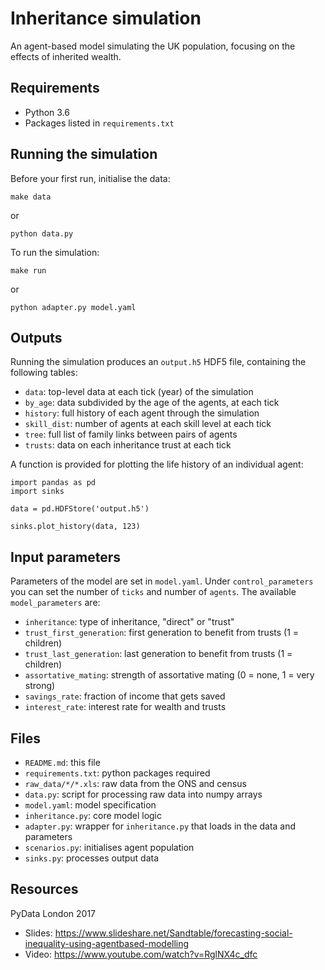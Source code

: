 # Inheritance simulation

An agent-based model simulating the UK population, focusing on the effects of inherited wealth.

## Requirements

* Python 3.6
* Packages listed in `requirements.txt`

## Running the simulation

Before your first run, initialise the data:

```
make data
```

or 

```
python data.py
```

To run the simulation:

```
make run
```

or 

```
python adapter.py model.yaml
```

## Outputs

Running the simulation produces an `output.h5` HDF5 file, containing the following tables:

* `data`: top-level data at each tick (year) of the simulation
* `by_age`: data subdivided by the age of the agents, at each tick
* `history`: full history of each agent through the simulation
* `skill_dist`: number of agents at each skill level at each tick
* `tree`: full list of family links between pairs of agents
* `trusts`: data on each inheritance trust at each tick

A function is provided for plotting the life history of an individual agent:

```
import pandas as pd
import sinks

data = pd.HDFStore('output.h5')

sinks.plot_history(data, 123)
```

## Input parameters

Parameters of the model are set in `model.yaml`. Under `control_parameters` you can set the number of `ticks` and number of `agents`. The available `model_parameters` are:

* `inheritance`: type of inheritance, "direct" or "trust"
* `trust_first_generation`: first generation to benefit from trusts (1 = children)
* `trust_last_generation`: last generation to benefit from trusts (1 = children)
* `assortative_mating`: strength of assortative mating (0 = none, 1 = very strong)
* `savings_rate`: fraction of income that gets saved
* `interest_rate`: interest rate for wealth and trusts

## Files

* `README.md`: this file
* `requirements.txt`: python packages required
* `raw_data/*/*.xls`: raw data from the ONS and census
* `data.py`: script for processing raw data into numpy arrays
* `model.yaml`: model specification
* `inheritance.py`: core model logic
* `adapter.py`: wrapper for `inheritance.py` that loads in the data and parameters
* `scenarios.py`: initialises agent population
* `sinks.py`: processes output data


## Resources

PyData London 2017

* Slides: https://www.slideshare.net/Sandtable/forecasting-social-inequality-using-agentbased-modelling
* Video: https://www.youtube.com/watch?v=RglNX4c_dfc